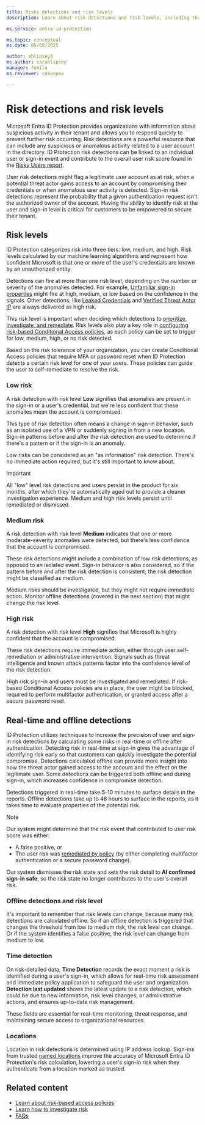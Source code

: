 ```yaml
---
title: Risks detections and risk levels
description: Learn about risk detections and risk levels, including the difference between real-time and offline detections. 

ms.service: entra-id-protection

ms.topic: conceptual
ms.date: 05/08/2025

author: shlipsey3
ms.author: sarahlipsey
manager: femila
ms.reviewer: cokoopma

---
```


# Risk detections and risk levels

Microsoft Entra ID Protection provides organizations with information about suspicious activity in their tenant and allows you to respond quickly to prevent further risk occurring. Risk detections are a powerful resource that can include any suspicious or anomalous activity related to a user account in the directory. ID Protection risk detections can be linked to an individual user or sign-in event and contribute to the overall user risk score found in the [Risky Users report](howto-identity-protection-investigate-risk.md#risky-users-report). 

User risk detections might flag a legitimate user account as at risk, when a potential threat actor gains access to an account by compromising their credentials or when anomalous user activity is detected. Sign-in risk detections represent the probability that a given authentication request isn't the authorized owner of the account. Having the ability to identify risk at the user and sign-in level is critical for customers to be empowered to secure their tenant.

## Risk levels

ID Protection categorizes risk into three tiers: low, medium, and high. Risk levels calculated by our machine learning algorithms and represent how confident Microsoft is that one or more of the user's credentials are known by an unauthorized entity.

Detections can fire at more than one risk level, depending on the number or severity of the anomalies detected. For example, [Unfamiliar sign-in properties](reference-risk-event-types.md#unfamiliar-sign-in-properties) might fire at high, medium, or low based on the confidence in the signals. Other detections, like [Leaked Credentials](reference-risk-event-types.md#leaked-credentials) and [Verified Threat Actor IP](reference-risk-event-types.md#verified-threat-actor-ip) are always delivered as high risk. 

This risk level is important when deciding which detections to [prioritize, investigate, and remediate](howto-identity-protection-investigate-risk.md#investigation-and-risk-remediation-framework). Risk levels also play a key role in [configuring risk-based Conditional Access policies](howto-identity-protection-configure-risk-policies.md#choosing-acceptable-risk-levels), as each policy can be set to trigger for low, medium, high, or no risk detected.

Based on the risk tolerance of your organization, you can create Conditional Access policies that require MFA or password reset when ID Protection detects a certain risk level for one of your users. These policies can guide the user to self-remediate to resolve the risk.

### Low risk

A risk detection with risk level **Low** signifies that anomalies are present in the sign-in or a user's credential, but we're less confident that these anomalies mean the account is compromised.

This type of risk detection often means a change in sign-in behavior, such as an isolated use of a VPN or suddenly signing in from a new location. Sign-in patterns before and after the risk detection are used to determine if there's a pattern or if the sign-in is an anomaly.

Low risks can be considered as an "as information" risk detection. There's no immediate action required, but it's still important to know about.

> [!IMPORTANT] 
> All "low" level risk detections and users persist in the product for six months, after which they're  automatically aged out to provide a cleaner investigation experience. Medium and high risk levels persist until remediated or dismissed.

### Medium risk

A risk detection with risk level **Medium** indicates that one or more moderate-severity anomalies were detected, but there's less confidence that the account is compromised.

These risk detections might include a combination of low risk detections, as opposed to an isolated event. Sign-in behavior is also considered, so if the pattern before and after the risk detection is consistent, the risk detection might be classified as medium.

Medium risks should be investigated, but they might not require immediate action. Monitor offline detections (covered in the next section) that might change the risk level.

### High risk

A risk detection with risk level **High** signifies that Microsoft is highly confident that the account is compromised. 

These risk detections require immediate action, either through user self-remediation or administrative intervention. Signals such as threat intelligence and known attack patterns factor into the confidence level of the risk detection.

High risk sign-in and users must be investigated and remediated. If risk-based Conditional Access policies are in place, the user might be blocked, required to perform multifactor authentication, or granted access after a secure password reset. 

## Real-time and offline detections

ID Protection utilizes techniques to increase the precision of user and sign-in risk detections by calculating some risks in real-time or offline after authentication. Detecting risk in real-time at sign-in gives the advantage of identifying risk early so that customers can quickly investigate the potential compromise. Detections calculated offline can provide more insight into how the threat actor gained access to the account and the effect on the legitimate user. Some detections can be triggered both offline and during sign-in, which increases confidence in compromise detection.

Detections triggered in real-time take 5-10 minutes to surface details in the reports. Offline detections take up to 48 hours to surface in the reports, as it takes time to evaluate properties of the potential risk. 

> [!NOTE]
> Our system might determine that the risk event that contributed to user risk score was either: 
> 
> - A false positive, or
> - The user risk was [remediated by policy](howto-identity-protection-remediate-unblock.md) (by either completing multifactor authentication or a secure password change).
> 
> Our system dismisses the risk state and sets the risk detail to **AI confirmed sign-in safe**, so the risk state no longer contributes to the user's overall risk.

### Offline detections and risk level

It's important to remember that risk levels can change, because many risk detections are calculated offline. So if an offline detection is triggered that changes the threshold from low to medium risk, the risk level can change. Or if the system identifies a false positive, the risk level can change from medium to low. 

### Time detection

On risk-detailed data, **Time Detection** records the exact moment a risk is identified during a user's sign-in, which allows for real-time risk assessment and immediate policy application to safeguard the user and organization. **Detection last updated** shows the latest update to a risk detection, which could be due to new information, risk level changes, or administrative actions, and ensures up-to-date risk management.

These fields are essential for real-time monitoring, threat response, and maintaining secure access to organizational resources.

### Locations 

Location in risk detections is determined using IP address lookup. Sign-ins from trusted [named locations](../identity/conditional-access/location-condition.md#trusted-locations) improve the accuracy of Microsoft Entra ID Protection's risk calculation, lowering a user's sign-in risk when they authenticate from a location marked as trusted.

## Related content

- [Learn about risk-based access policies](concept-identity-protection-policies.md)
- [Learn how to investigate risk](howto-identity-protection-investigate-risk.md)
- [FAQs](id-protection-faq.yml)